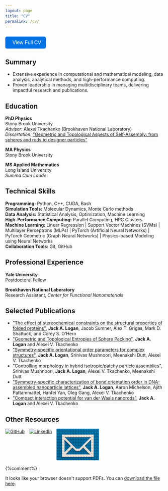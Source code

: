```yaml
---
layout: page
title: "CV"
permalink: /cv/
---
```





<button onclick="window.location.href='/assets/docs/CV_Jack_Logan_2025_no_contact_info.pdf'" class="cv-button">
  <i class="fa fa-download"></i> View Full CV
</button>


## Summary
- Extensive experience in computational and mathematical modeling, data analysis, analytical methods, and high-performance computing.  
- Proven leadership in managing multidisciplinary teams, delivering impactful research and publications.  



## Education
**PhD Physics**  
Stony Brook University  
*Advisor:* Alexei Tkachenko (Brookhaven National Laboratory)  
*Dissertation:* ["Geometric and Topological Aspects of Self-Assembly: from spheres and rods to designer particles"](/projects/PhD_thesis/)

**MA Physics**   
Stony Brook University   

**MS Applied Mathematics**    
Long Island University   
*Summa Cum Laude* 


## Technical Skills
**Programming:** Python, C++, CUDA, Bash  
**Simulation Tools:** Molecular Dynamics, Monte Carlo methods  
**Data Analysis:** Statistical Analysis, Optimization, Machine Learning   
**High-Performance Computing:** Parallel Computing, HPC Clusters   
**Machine Learning:** Linear Regression | Support Vector Machines (SVMs) | Multilayer Perceptrons (MLPs) | PyTorch (Artificial Neural Networks) | PyTorch Geometric (Graph Neural Networks) | Physics-based Modeling using Neural Networks   
**Collaboration Tools:** Git, GitHub  



## Professional Experience
**Yale University**   
Postdoctoral Fellow    
   
**Brookhaven National Laboratory**  
Research Assistant, *Center for Functional Nanomaterials*    



## Selected Publications
- ["The effect of stereochemical constraints on the structural properties of folded proteins"](https://doi.org/10.48550/arXiv.2501.02424), **Jack A. Logan**, Jacob Sumner, Alex T. Grigas, Mark D. Shattuck, and Corey S. O’Hern  
- ["Geometric and Topological Entropies of Sphere Packing"](https://doi.org/10.1103/PhysRevE.105.014117), **Jack A. Logan** and Alexei V. Tkachenko  
- ["Symmetry-specific orientational order parameters for complex structures"](https://doi.org/10.1063/5.0076915), **Jack A. Logan**, Srinivas Mushnoori, Meenakshi Dutt, Alexei V. Tkachenko  
- ["Controlling morphology in hybrid isotropic/patchy particle assemblies"](https://doi.org/10.1063/5.0076914), Srinivas Mushnoori, **Jack A. Logan**, Alexei V. Tkachenko, Meenakshi Dutt  
- ["Symmetry-specific characterization of bond orientation order in DNA-assembled nanoparticle lattices"](https://doi.org/10.1063/5.0168604), **Jack A. Logan**, Aaron Michelson, Ajith Pattammattel, Hanfei Yan, Oleg Gang, Alexei V. Tkachenko  
- ["Compact interaction potential for van der Waals nanorods"](https://doi.org/10.1103/PhysRevE.98.032609), **Jack A. Logan** and Alexei V. Tkachenko  

## Other Resources

<div class="info-buttons">
  <a href="https://github.com/jalogan" class="info-button">
    <img src="/assets/img/buttons/github_logo_lego_button.png" alt="GitHub" height="50">
  </a>

  <a href="https://www.linkedin.com/in/jacklogan-physicist/" class="info-button">
    <img src="/assets/img/buttons/linkedin_logo_lego_button.png" alt="LinkedIn" height="50">
  </a>

  <a href="https://jalogan.github.io/contact_me" class="info-button">
    <img src="/assets/img/buttons/contact_button_envelope.png" alt="Contact" height="100">
  </a>
</div>

<style>
.info-buttons {
  display: flex;
  justify-content: left; /* Centers the buttons */
  gap: 15px; /* Adds spacing between buttons */
}

.info-button img {
  height: 100px;
  width: auto;
  transition: transform 0.3s ease, opacity 0.3s ease;
}

.info-button img:hover {
  transform: scale(1.1);
  opacity: 0.8;
}

/* Remove any arrows on external links */
.info-button::after {
  content: none !important;
}
</style>




{%comment%}
<object data="/assets/docs/CV_short.pdf" type="application/pdf" width="100%" height="600px">
  <p>It looks like your browser doesn't support PDFs. You can <a href="/assets/docs/CV_short.pdf">download the file here</a>.</p>
</object>


<div class="pdf-container">
  <object data="/assets/docs/CV_short.pdf" type="application/pdf"></object>
</div>
{%endcomment%}


{%comment%}
<style>
.pdf-container {
  width: 100%;
  max-width: 800px; /* Limits the max size on large screens */
  height: 90vh; /* Adjusts height based on screen */
  margin: auto; /* Centers it */
}

.pdf-container object {
  width: 100%;
  height: 100%;
}
</style>
{%endcomment%}





<style>
.cv-button {
  display: inline-flex;
  align-items: center;
  padding: 10px 15px;
  font-size: 16px;
  background-color: #0073e6;
  color: white;
  border: none;
  border-radius: 5px;
  cursor: pointer;
  text-decoration: none;
  margin-top: 10px;
  transition: background 0.3s;
}

.cv-button:hover {
  background-color: #005bb5;
}

.cv-button i {
  margin-right: 8px;
}
</style>


